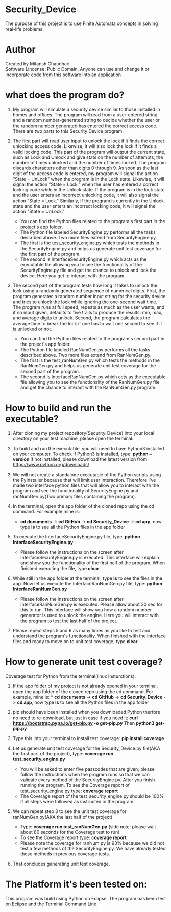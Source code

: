 # Security_Device
The purpose of this project is to use Finite Automata concepts in solving real-life problems.

# Author 
Created by Mitansh Chaudhari   
Software Lincense: Public Domain, Anyone can use and change it or incorporate code from this software into an application 

# what does the program do?


1. My program will simulate a security device similar to those installed in homes and offices. The program will read from a user-entered string and a random number-generated string to decide whether the user or the random number generated has entered the correct access code. There are two parts to this Security Device program.

2. The first part will read user input to unlock the lock if it finds the correct unlocking access code. Likewise, it will also lock the lock if it finds a valid locking code. This part of the program will output the current state, such as Lock and Unlock and give stats on the number of attempts, the number of times unlocked and the number of times locked. The program discards characters other than digits 0 through 9. As soon as the last digit of the access code is entered, my program will signal the action "State = UnLock" when the program is in the Lock state. Likewise, it will signal the action "State = Lock," when the user has entered a correct locking code while in the Unlock state. If the program is in the lock state and the user enters an incorrect unlocking code, it will also signal the action "State = Lock." Similarly, if the program is currently in the Unlock state and the user enters an incorrect locking code, it will signal the action "State = UnLock."
      * You can find the Python files related to the program's first part in the project's app folder.
      * The Python file labeled SecurityEngine.py performs all the tasks described above. Two more files extend from SecurityEngine.py.
      * The first is the test_security_engine.py which tests the methods in the   SecurityEngine.py and helps us generate unit test coverage for the first part of the program.
      * The second is InterfaceSecurityEngine.py which acts as the executable file allowing you to see the functionality of the SecurityEngine.py file and get the chance to unlock and lock the device. Here you get to interact with the program. 
 3. The second part of the program tests how long it takes to unlock the lock using a randomly generated sequence of numerical digits. First, the program generates a random number input string for the security device and tries to unlock the lock while ignoring the one-second wait time. The program runs at full speed, repeats as much as the user wants, and if no input given, defaults to five trails to produce the results: min, max, and average digits to unlock. Second, the program calculates the average time to break the lock if one has to wait one second to see if it is unlocked or not.
      * You can find the Python files related to the program's second part in the project's app folder. 
      * The Python file labeled RanNumGen.py performs all the tasks described above. Two more files extend from RanNumGen.py.
      * The first is the test_ranNumGen.py which tests the methods in the RanNumGen.py and helps us generate unit test coverage for the second part of the program.
      * The second is InterfaceRanNumGen.py which acts as the executable file allowing you to see the functionality of the RanNumGen.py file and get the chance to interact with the RanNumGen.py program. 
      
    
     
# How to build and run the executable?
1. After cloning my project repository(Security_Device) into your local directory on your test machine, please open the terminal.
2. To build and run the executable, you will need to have Python3 installed on your computer. To check if Python3 is installed, type: **python –version**
if not installed, please download the latest version from https://www.python.org/downloads/
3. We will not create a standalone executable of the Python scripts using the PyInstaller because that will limit user interaction. Therefore I've made two interface python files that will allow you to interact with the program and see the functionality of SecurityEngine.py and ranNumGen.py(Two primary files containing the program).
4. In the terminal, open the app folder of the cloned repo using the cd command. For example mine is:
     * **cd documents** -> **cd GitHub** -> **cd Security_Device** -> **cd app**, now type **ls** to see all the Python files in the app folder
5. To execute the InterfaceSecurityEngine.py file, type: **python InterfaceSecurityEngine.py**
     * Please follow the instructions on the screen after InterfaceSecurityEngine.py is executed. This interface will explain and show you the functionality of the first half of the program. When finished executing the file, type **clear**   
6. While still in the app folder at the terminal, type **ls** to see the files in the app. Now let us execute the InterfaceRanNumGen.py file, type: **python InterfaceRanNumGen.py**
     * Please follow the instructions on the screen after InterfaceRanNumGen.py is executed. Please allow about 30 sec for this to run. This interface will show you how a random number generator is used to unlock the engine. Here you will interact with the program to test the last half of the project.
     
7. Please repeat steps 5 and 6 as many times as you like to test and understand the program's functionality. When finished with the interface files and ready to move on to unit test coverage, type **clear** 
  

# How to generate unit test coverage?
Coverage test for Python from the terminal(linux Insturctions):  


1.  If the app folder of my project is not already opened in your terminal, open the app folder of the cloned repo using the cd command. For example, mine is:
		* **cd documents** -> **cd GitHub** -> **cd Security_Device** -> **cd app**, now type **ls** to see all the Python files in the app folder
2. pip should have been installed when you downloaded Python therfore no need to re-download, but just in case if you need it: **curl https://bootstrap.pypa.io/get-pip.py -o get-pip.py** Then **python3 get-pip.py**
3. Type this into your terminal to install test coverage: **pip install coverage** 
4. Let us generate unit test coverage for the Security_Device.py file(AKA the first part of the project), type: **coverage run test_security_engine.py**
     * You will be asked to enter five passcodes that are given; please follow the instructions when the program runs so that we can validate every method of the SecurityEngine.py.
     After you finish running the program, To see the Coverage report of test_security_engine.py type: **coverage report**
     * The Coverage report of the test_security_engine.py should be 100% if all steps were followed as instructed in the program
5. We can repeat step 3 to see the unit test coverage for ranNumGen.py(AKA the last half of the project) 
     * Type: **coverage run test_ranNumGen.py** (side note: please wait about 80 seconds for the Coverage test to run)
     * To see the Coverage report type: **coverage report**
     * Please note the coverage for ranNum.py is 93% because we did not test a few methods of the SecurityEngine.py. We have already tested those methods in previous coverage tests.
     
6. That concludes generating unit test coverage.

# The Platform it's been tested on: 
This program was build using Python on Eclipse. The program has been test on Eclipse and the Terminal Command Line.  




